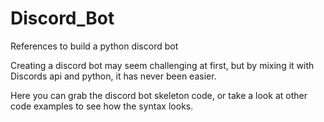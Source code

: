 # Discord_Bot
References to build a python discord bot

Creating a discord bot may seem challenging at first, but by mixing it with Discords api and python, it has never been easier.

Here you can grab the discord bot skeleton code, or take a look at other code examples to see how the syntax looks. 

